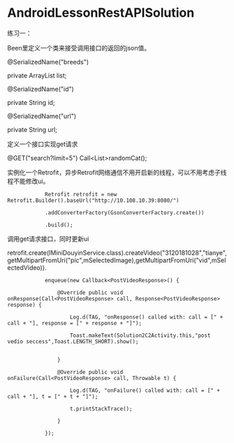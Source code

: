 # AndroidLessonRestAPISolution

练习一：

Been里定义一个类来接受调用接口的返回的json值。  

@SerializedName("breeds")  

private ArrayList<String> list;   
  
@SerializedName("id")  

private String id;  

@SerializedName("url")  

private  String url;  

定义一个接口实现get请求  

@GET("search?limit=5") Call<List<Cat>>randomCat();  
  
实例化一个Retrofit，异步Retrofit网络通信不用开启新的线程，可以不用考虑子线程不能修改ui。  


                Retrofit retrofit = new Retrofit.Builder().baseUrl("http://10.108.10.39:8080/")  
                
                .addConverterFactory(GsonConverterFactory.create())  
                
                .build();  
                
调用get请求接口，同时更新ui  

retrofit.create(IMiniDouyinService.class).createVideo("3120181028","tianye",getMultipartFromUri("pic",mSelectedImage),getMultipartFromUri("vid",mSelectedVideo)).  

                enqueue(new Callback<PostVideoResponse>() {  
                
                    @Override public void onResponse(Call<PostVideoResponse> call, Response<PostVideoResponse> response) {  
                    
                        Log.d(TAG, "onResponse() called with: call = [" + call + "], response = [" + response + "]");  
                        
                        Toast.makeText(Solution2C2Activity.this,"post vedio seccess",Toast.LENGTH_SHORT).show();  
                        

                    }  
                    
                    @Override public void onFailure(Call<PostVideoResponse> call, Throwable t) {  
                    
                        Log.d(TAG, "onFailure() called with: call = [" + call + "], t = [" + t + "]");  
                        
                        t.printStackTrace();  
                        
                    }  
                    
                });  
                


